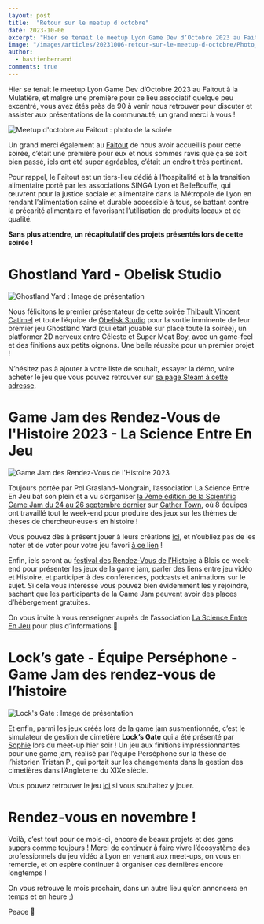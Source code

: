 ```yaml
---
layout: post
title:  "Retour sur le meetup d'octobre"
date: 2023-10-06
excerpt: "Hier se tenait le meetup Lyon Game Dev d’Octobre 2023 au Faitout à la Mulatière, et malgré une première pour ce lieu associatif quelque peu excentré, vous avez étés près de 90 à venir nous retrouver pour discuter et assister aux présentations de la communauté, un grand merci..."
image: "/images/articles/20231006-retour-sur-le-meetup-d-octobre/Photo_Octobre2023.jpg"
author: 
  - bastienbernand
comments: true
---
```

Hier se tenait le meetup Lyon Game Dev d’Octobre 2023 au Faitout à la Mulatière, et malgré une première pour ce lieu associatif quelque peu excentré, vous avez étés près de 90 à venir nous retrouver pour discuter et assister aux présentations de la communauté, un grand merci à vous !

<div class="box alt">
    <div class="row 50% uniform">
	<div class="6u">
        <span class="image fit">
            <img src="{{ "/images/articles/20231006-retour-sur-le-meetup-d-octobre/Photo_Octobre2023.jpg" | absolute_url }}" alt="Meetup d'octobre au Faitout : photo de la soirée" />
        </span>
    </div>
    </div>
</div>

Un grand merci également au [Faitout](https://www.bellebouffe.com/programmation/2022/12/12/appel-candidatures-viens-coworker-au-tiers-lieu-le-faitout-) de nous avoir accueillis pour cette soirée, c’était une première pour eux et nous sommes ravis que ça se soit bien passé, iels ont été super agréables, c’était un endroit très pertinent.

Pour rappel, le Faitout est un tiers-lieu dédié à l’hospitalité et à la transition alimentaire porté par les associations SINGA Lyon et BelleBouffe, qui œuvrent pour la justice sociale et alimentaire dans la Métropole de Lyon en rendant l’alimentation saine et durable accessible à tous, se battant contre la précarité alimentaire et favorisant l’utilisation de produits locaux et de qualité.

**Sans plus attendre, un récapitulatif des projets présentés lors de cette soirée !**

# Ghostland Yard - Obelisk Studio

<div class="box alt">
    <div class="row 50% uniform">
	<div class="6u">
        <span class="image fit">
            <img src="{{ "/images/articles/20231006-retour-sur-le-meetup-d-octobre/GhostlandYard.jpg" | absolute_url }}" alt="Ghostland Yard : Image de présentation" />
        </span>
    </div>
    </div>
</div>

Nous félicitons le premier présentateur de cette soirée [Thibault Vincent Catimel](https://www.linkedin.com/in/thibault-vincent-catimel-57006483/) et toute l’équipe de [Obelisk Studio](https://www.linkedin.com/company/obeliskstudio/) pour la sortie imminente de leur premier jeu Ghostland Yard (qui était jouable sur place toute la soirée), un platformer 2D nerveux entre Céleste et Super Meat Boy, avec un game-feel et des finitions aux petits oignons. Une belle réussite pour un premier projet !

N’hésitez pas à ajouter à votre liste de souhait, essayer la démo, voire acheter le jeu que vous pouvez retrouver sur [sa page Steam à cette adresse](https://store.steampowered.com/app/2051130/Ghostland_Yard/).

# Game Jam des Rendez-Vous de l'Histoire 2023 - La Science Entre En Jeu

<div class="box alt">
    <div class="row 50% uniform">
	<div class="6u">
        <span class="image fit">
            <img src="{{ "/images/articles/20231006-retour-sur-le-meetup-d-octobre/GameJamRendezVousHistoire.jpg" | absolute_url }}" alt="Game Jam des Rendez-Vous de l'Histoire 2023" />
        </span>
    </div>
    </div>
</div>

Toujours portée par Pol Grasland-Mongrain, l’association La Science Entre En Jeu bat son plein et a vu s’organiser [la 7ème édition de la Scientific Game Jam du 24 au 26 septembre dernier](https://lascienceentreenjeu.fr/game-jam-des-rendez-vous-de-lhistoire-2023/) sur [Gather Town](https://app.gather.town/app/5Pj4FIXJ5eVb94Nt/Les_RDVs_De_L_Histoire), où 8 équipes ont travaillé tout le week-end pour produire des jeux sur les thèmes de thèses de chercheur·euse·s en histoire !

Vous pouvez dès à présent jouer à leurs créations [ici](https://itch.io/jam/game-jam-des-rendez-vous-de-lhistoire-2023/entries), et n’oubliez pas de les noter et de voter pour votre jeu favori [à ce lien](http://vote7.lascienceentreenjeu.fr) !

Enfin, iels seront au [festival des Rendez-Vous de l’Histoire](https://rdv-histoire.com/?utm_source=substack&utm_medium=email) à Blois ce week-end pour présenter les jeux de la game jam, parler des liens entre jeu vidéo et Histoire, et participer à des conférences, podcasts et animations sur le sujet. Si cela vous intéresse vous pouvez bien évidemment les y rejoindre, sachant que les participants de la Game Jam peuvent avoir des places d’hébergement gratuites.

On vous invite à vous renseigner auprès de l’association [La Science Entre En Jeu](http://lascienceentreenjeu.fr/) pour plus d’informations 🙂

# Lock’s gate - Équipe Perséphone - Game Jam des rendez-vous de l’histoire

<div class="box alt">
    <div class="row 50% uniform">
	<div class="6u">
        <span class="image fit">
            <img src="{{ "/images/articles/20231006-retour-sur-le-meetup-d-octobre/LocksGate.jpg" | absolute_url }}" alt="Lock's Gate : Image de présentation" />
        </span>
    </div>
    </div>
</div>

Et enfin, parmi les jeux créés lors de la game jam susmentionnée, c’est le simulateur de gestion de cimetière **Lock’s Gate** qui a été présenté par [Sophie](https://cixidetroy.itch.io/) lors du meet-up hier soir !
Un jeu aux finitions impressionnantes pour une game jam, réalisé par l’équipe Perséphone sur la thèse de l’historien Tristan P., qui portait sur les changements dans la gestion des cimetières dans l’Angleterre du XIXe siècle.

Vous pouvez retrouver le jeu [ici](https://cixidetroy.itch.io/locksgate) si vous souhaitez y jouer.

# Rendez-vous en novembre !

Voilà, c’est tout pour ce mois-ci, encore de beaux projets et des gens supers comme toujours ! Merci de continuer à faire vivre l’écosystème des professionnels du jeu vidéo à Lyon en venant aux meet-ups, on vous en remercie, et on espère continuer à organiser ces dernières encore longtemps !

On vous retrouve le mois prochain, dans un autre lieu qu’on annoncera en temps et en heure ;)

Peace 👋